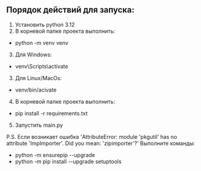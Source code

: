 Порядок действий для запуска:
-
1. Установить python 3.12
2. В корневой папке проекта выполнить:
- python -m venv venv
3. Для Windows: 
- venv\Scripts\activate
3. Для Linux/MacOs:
- venv/bin/acivate
4. В корневой папке проекта выполнить:
- pip install -r requirements.txt
5. Запустить main.py

P.S. Если возникает ошибка 'AttributeError: module 'pkgutil' has no attribute 'ImpImporter'. Did you mean: 'zipimporter'?'
Выполните команды:
- python -m ensurepip --upgrade
- python -m pip install --upgrade setuptools 
